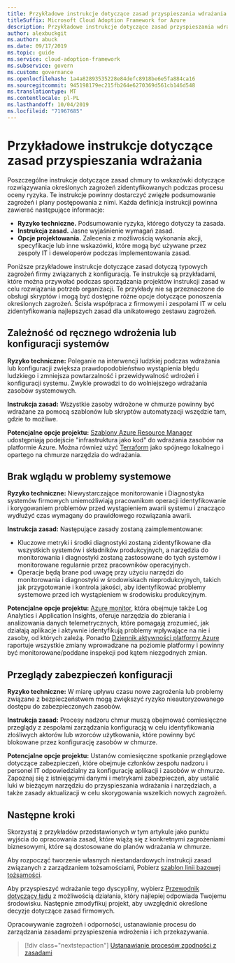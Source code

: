 ```yaml
---
title: Przykładowe instrukcje dotyczące zasad przyspieszania wdrażania
titleSuffix: Microsoft Cloud Adoption Framework for Azure
description: Przykładowe instrukcje dotyczące zasad przyspieszania wdrażania
author: alexbuckgit
ms.author: abuck
ms.date: 09/17/2019
ms.topic: guide
ms.service: cloud-adoption-framework
ms.subservice: govern
ms.custom: governance
ms.openlocfilehash: 1a4a82893535228e84defc8918be6e5fa884ca16
ms.sourcegitcommit: 945198179ec215fb264e6270369d561cb146d548
ms.translationtype: MT
ms.contentlocale: pl-PL
ms.lasthandoff: 10/04/2019
ms.locfileid: "71967685"
---
```

# <a name="deployment-acceleration-sample-policy-statements"></a>Przykładowe instrukcje dotyczące zasad przyspieszania wdrażania

Poszczególne instrukcje dotyczące zasad chmury to wskazówki dotyczące rozwiązywania określonych zagrożeń zidentyfikowanych podczas procesu oceny ryzyka. Te instrukcje powinny dostarczyć zwięzłe podsumowanie zagrożeń i plany postępowania z nimi. Każda definicja instrukcji powinna zawierać następujące informacje:

- **Ryzyko techniczne.** Podsumowanie ryzyka, którego dotyczy ta zasada.
- **Instrukcja zasad.** Jasne wyjaśnienie wymagań zasad.
- **Opcje projektowania.** Zalecenia z możliwością wykonania akcji, specyfikacje lub inne wskazówki, które mogą być używane przez zespoły IT i deweloperów podczas implementowania zasad.

Poniższe przykładowe instrukcje dotyczące zasad dotyczą typowych zagrożeń firmy związanych z konfiguracją. Te instrukcje są przykładami, które można przywołać podczas sporządzania projektów instrukcji zasad w celu rozwiązania potrzeb organizacji. Te przykłady nie są przeznaczone do obsługi skryptów i mogą być dostępne różne opcje dotyczące ponoszenia określonych zagrożeń. Ścisła współpraca z firmowymi i zespołami IT w celu zidentyfikowania najlepszych zasad dla unikatowego zestawu zagrożeń.

## <a name="reliance-on-manual-deployment-or-configuration-of-systems"></a>Zależność od ręcznego wdrożenia lub konfiguracji systemów

**Ryzyko techniczne:** Poleganie na interwencji ludzkiej podczas wdrażania lub konfiguracji zwiększa prawdopodobieństwo wystąpienia błędu ludzkiego i zmniejsza powtarzalność i przewidywalność wdrożeń i konfiguracji systemu. Zwykle prowadzi to do wolniejszego wdrażania zasobów systemowych.

**Instrukcja zasad:** Wszystkie zasoby wdrożone w chmurze powinny być wdrażane za pomocą szablonów lub skryptów automatyzacji wszędzie tam, gdzie to możliwe.

**Potencjalne opcje projektu:** [Szablony Azure Resource Manager](https://docs.microsoft.com/azure/azure-resource-manager/template-deployment-overview) udostępniają podejście "infrastruktura jako kod" do wdrażania zasobów na platformie Azure. Można również użyć [Terraform](https://docs.microsoft.com/azure/terraform/terraform-overview) jako spójnego lokalnego i opartego na chmurze narzędzia do wdrażania.

## <a name="lack-of-visibility-into-system-issues"></a>Brak wglądu w problemy systemowe

**Ryzyko techniczne:** Niewystarczające monitorowanie i Diagnostyka systemów firmowych uniemożliwiają pracownikom operacji identyfikowanie i korygowaniem problemów przed wystąpieniem awarii systemu i znacząco wydłużyć czas wymagany do prawidłowego rozwiązania awarii.

**Instrukcja zasad:** Następujące zasady zostaną zaimplementowane:

- Kluczowe metryki i środki diagnostyki zostaną zidentyfikowane dla wszystkich systemów i składników produkcyjnych, a narzędzia do monitorowania i diagnostyki zostaną zastosowane do tych systemów i monitorowane regularnie przez pracowników operacyjnych.
- Operacje będą brane pod uwagę przy użyciu narzędzi do monitorowania i diagnostyki w środowiskach nieprodukcyjnych, takich jak przygotowanie i kontrola jakości, aby identyfikować problemy systemowe przed ich wystąpieniem w środowisku produkcyjnym.

**Potencjalne opcje projektu:** [Azure monitor](https://docs.microsoft.com/azure/azure-monitor), która obejmuje także Log Analytics i Application Insights, oferuje narzędzia do zbierania i analizowania danych telemetrycznych, które pomagają zrozumieć, jak działają aplikacje i aktywnie identyfikują problemy wpływające na nie i zasoby, od których zależą. Ponadto [Dziennik aktywności platformy Azure](https://docs.microsoft.com/azure/azure-monitor/platform/activity-logs-overview) raportuje wszystkie zmiany wprowadzane na poziomie platformy i powinny być monitorowane/poddane inspekcji pod kątem niezgodnych zmian.

## <a name="configuration-security-reviews"></a>Przeglądy zabezpieczeń konfiguracji

**Ryzyko techniczne:** W miarę upływu czasu nowe zagrożenia lub problemy związane z bezpieczeństwem mogą zwiększyć ryzyko nieautoryzowanego dostępu do zabezpieczonych zasobów.

**Instrukcja zasad:** Procesy nadzoru chmur muszą obejmować comiesięczne przeglądy z zespołami zarządzania konfiguracją w celu identyfikowania złośliwych aktorów lub wzorców użytkowania, które powinny być blokowane przez konfigurację zasobów w chmurze.

**Potencjalne opcje projektu:** Ustanów comiesięczne spotkanie przeglądowe dotyczące zabezpieczeń, które obejmuje członków zespołu nadzoru i personel IT odpowiedzialny za konfigurację aplikacji i zasobów w chmurze. Zapoznaj się z istniejącymi danymi i metrykami zabezpieczeń, aby ustalić luki w bieżącym narzędziu do przyspieszania wdrażania i narzędziach, a także zasady aktualizacji w celu skorygowania wszelkich nowych zagrożeń.

## <a name="next-steps"></a>Następne kroki

Skorzystaj z przykładów przedstawionych w tym artykule jako punktu wyjścia do opracowania zasad, które wiążą się z konkretnymi zagrożeniami biznesowymi, które są dostosowane do planów wdrażania w chmurze.

Aby rozpocząć tworzenie własnych niestandardowych instrukcji zasad związanych z zarządzaniem tożsamościami, Pobierz [szablon linii bazowej tożsamości](../identity-baseline/template.md).

Aby przyspieszyć wdrażanie tego dyscypliny, wybierz [Przewodnik dotyczący ładu](../guides/index.md) z możliwością działania, który najlepiej odpowiada Twojemu środowisku. Następnie zmodyfikuj projekt, aby uwzględnić określone decyzje dotyczące zasad firmowych.

Opracowywanie zagrożeń i odporności, ustanawianie procesu do zarządzania zasadami przyspieszenia wdrożenia i ich przekazywania.

> [!div class="nextstepaction"]
> [Ustanawianie procesów zgodności z zasadami](./compliance-processes.md)
